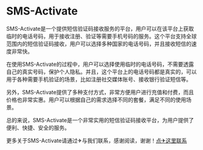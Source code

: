 # SMS-Activate

SMS-Activate是一个提供短信验证码接收服务的平台，用户可以在该平台上获取临时的电话号码，用于接收注册、验证等需要手机号码的服务。这个平台支持全球范围内的短信验证码接收，用户可以选择多种国家的电话号码，并且接收短信的速度非常快。

在使用SMS-Activate的过程中，用户可以选择使用临时的电话号码，不需要透露自己的真实号码，保护个人隐私。并且，这个平台上的电话号码都是真实的，可以用于各种需要手机验证的场景，比如注册社交媒体账号、接收银行验证短信等。

另外，SMS-Activate提供了多种支付方式，非常方便用户进行充值和付费，而且价格也非常实惠。用户可以根据自己的需求选择不同的套餐，满足不同的使用场景。

总的来说，SMS-Activate是一个非常实用的短信验证码接收平台，为用户提供了便利、快捷、安全的服务。

更多关于SMS-Activate请通过✈与我们联系，感谢阅读，谢谢！[点✈这里联系](https://ww.k02.cc)